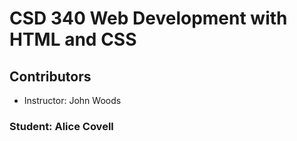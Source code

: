 # CSD 340 Web Development with HTML and CSS
## Contributors
* Instructor: John Woods
### Student: Alice Covell
